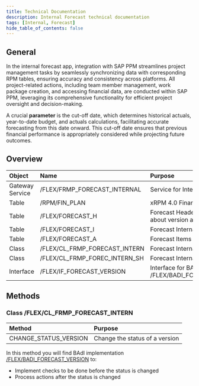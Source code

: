 ```yaml
---
title: Technical Documentation
description: Internal Forecast technical documentation
tags: [Internal, Forecast]
hide_table_of_contents: false
---
```


## General

In the internal forecast app, integration with SAP PPM streamlines project management tasks by seamlessly synchronizing data with corresponding RPM tables, ensuring accuracy and consistency across platforms. All project-related actions, including team member management, work package creation, and accessing financial data, are conducted within SAP PPM, leveraging its comprehensive functionality for efficient project oversight and decision-making.

A crucial **parameter** is the cut-off date, which determines historical actuals, year-to-date budget, and actuals calculations, facilitating accurate forecasting from this date onward. This cut-off date ensures that previous financial performance is appropriately considered while projecting future outcomes.

## Overview 

| Object | Name | Purpose  |    
|:---|:---|:---|
| Gateway Service | /FLEX/FRMP_FORECAST_INTERNAL | Service for Internal Forecast | 
| Table | /RPM/FIN_PLAN | xRPM 4.0 Financial Planning |
| Table | /FLEX/FORECAST_H | Forecast Header information about version and related item | 
| Table | /FLEX/FORECAST_I | Forecast Internal Items |
| Table | /FLEX/FORECAST_A | Forecast Items Amounts |
| Class | /FLEX/CL_FRMP_FORECAST_INTERN | Forecast Internal Helper | 
| Class | /FLEX/CL_FRMP_FOREC_INTERN_SH | Forecast Internal Service Handler |
| Interface | /FLEX/IF_FORECAST_VERSION | Interface for BAdI: /FLEX/BADI_FORECAST_VERSION |

## Methods

### Class /FLEX/CL_FRMP_FORECAST_INTERN
| Method | Purpose  |    
|:---|:---|
| CHANGE_STATUS_VERSION | Change the status of a version | 

In this method you will find BAdI implementation [/FLEX/BADI_FORECAST_VERSION](./Extensibility.md) to: 
- Implement checks to be done before the status is changed
- Process actions after the status is changed






